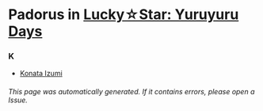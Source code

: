 # Padorus in [Lucky☆Star: Yuruyuru Days](https://myanimelist.net/manga/60025/Lucky☆Star__Yuruyuru_Days)

### K
* [Konata Izumi](https://github.com/shadow578/Project-Padoru/blob/master/table-of-contents/characters/KonataIzumi.md)

###### This page was automatically generated. If it contains errors, please open a Issue.
